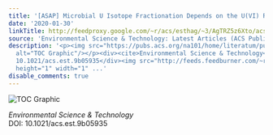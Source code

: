 ```yaml
---
title: '[ASAP] Microbial U Isotope Fractionation Depends on the U(VI) Reduction Rate'
date: '2020-01-30'
linkTitle: http://feedproxy.google.com/~r/acs/esthag/~3/AgTRZ5z6Xto/acs.est.9b05935
source: 'Environmental Science & Technology: Latest Articles (ACS Publications)'
description: '<p><img src="https://pubs.acs.org/na101/home/literatum/publisher/achs/journals/content/esthag/0/esthag.ahead-of-print/acs.est.9b05935/20200129/images/medium/es9b05935_0008.gif"
  alt="TOC Graphic"/></p><div><cite>Environmental Science & Technology</cite></div><div>DOI:
  10.1021/acs.est.9b05935</div><img src="http://feeds.feedburner.com/~r/acs/esthag/~4/AgTRZ5z6Xto"
  height="1" width="1" ...'
disable_comments: true
---
```

<p><img src="https://pubs.acs.org/na101/home/literatum/publisher/achs/journals/content/esthag/0/esthag.ahead-of-print/acs.est.9b05935/20200129/images/medium/es9b05935_0008.gif" alt="TOC Graphic"/></p><div><cite>Environmental Science & Technology</cite></div><div>DOI: 10.1021/acs.est.9b05935</div><img src="http://feeds.feedburner.com/~r/acs/esthag/~4/AgTRZ5z6Xto" height="1" width="1" ...